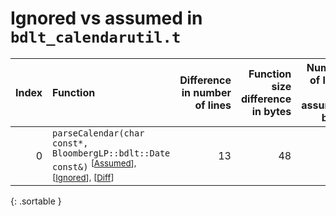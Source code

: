 # Ignored vs assumed in `bdlt_calendarutil.t`

<script src="../sorttable.js"></script>

|   Index | Function                                                                                                                                      |   Difference in number of lines |   Function size difference in bytes |   Number of lines in assumed build | Number of bytes in assumed build   |   Number of lines in ignored build | Number of bytes in ignored build   |
|--------:|:----------------------------------------------------------------------------------------------------------------------------------------------|--------------------------------:|------------------------------------:|-----------------------------------:|:-----------------------------------|-----------------------------------:|:-----------------------------------|
|       0 | `parseCalendar(char const*, BloombergLP::bdlt::Date const&)` <sup>\[[Assumed](0.assume.s)\], \[[Ignored](0.none.s)\], \[[Diff](0.diff.html)\] |                              13 |                                  48 |                                496 | 4,206,656                          |                                448 | 4,206,656                          |
{: .sortable }
